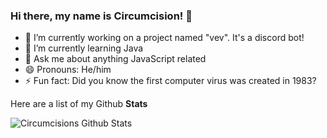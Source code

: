 ### Hi there, my name is Circumcision! 👋



- 🔭 I’m currently working on a project named "vev". It's a discord bot!
- 🌱 I’m currently learning Java
- 💬 Ask me about anything JavaScript related
- 😄 Pronouns: He/him
- ⚡ Fun fact: Did you know the first computer virus was created in 1983?

Here are a list of my Github **Stats**


<img align="left" alt="Circumcisions Github Stats" src="https://github-readme-stats.codestackr.vercel.app/api?username=Circumcision&theme=dracula&show_icons=true" />
